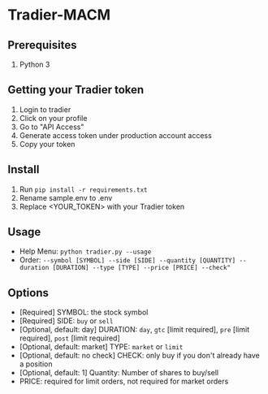 # Tradier-MACM

## Prerequisites
1. Python 3


## Getting your Tradier token
1. Login to tradier
2. Click on your profile
3. Go to "API Access"
4. Generate access token under production account access
5. Copy your token

## Install
1. Run
`pip install -r requirements.txt`
2. Rename sample.env to .env
3. Replace <YOUR_TOKEN> with your Tradier token

## Usage
- Help Menu: `python tradier.py --usage`
- Order: `--symbol [SYMBOL] --side [SIDE] --quantity [QUANTITY] --duration [DURATION] --type [TYPE] --price [PRICE] --check"`

## Options
- [Required] SYMBOL: the stock symbol
- [Required] SIDE: `buy` or `sell`
- [Optional, default: day] DURATION: `day`, `gtc` [limit required], `pre` [limit required], `post` [limit required]
- [Optional, default: market] TYPE: `market` or `limit`
- [Optional, default: no check] CHECK: only buy if you don't already have a position
- [Optional, default: 1] Quantity: Number of shares to buy/sell
- PRICE: required for limit orders, not required for market orders